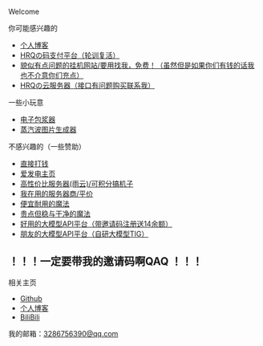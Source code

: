 Welcome

你可能感兴趣的
*   [个人博客](https://www.huangruiqi.com)
*   [HRQの码支付平台（轮训复活）](https://lx.hrq.icu)
*   [貌似有点问题的挂机网站/要用找我，免费！（虽然但是如果你们有钱的话我也不介意你们充点）](https://api.rqnb.xyz)
*   [HRQの云服务器（接口有问题购买联系我）](https://ser.ishop.icu)

一些小玩意
*   [电子包浆器](https://bj.rqnb.xyz)
*   [蒸汽波图片生成器](https://vw.rqnb.xyz)

不感兴趣的（一些赞助）
*   [直接打钱](https://bj.rqnb.xyz/skm_wx.jpg)
*   [爱发电主页](https://afdian.com/a/Rq2004)
*   [高性价比服务器(雨云)/可积分搞机子](https://www.rainyun.com/RQNB_)
*   [我在用的服务器商/平价](https://www.hgidc.cn/aff/WGPBWRCI)
*   [便宜耐用的魔法](https://maomaoyun.net/#/register?code=v0JMwY8v)
*   [贵点但稳与干净的魔法](https://www.sibker.com/register?code=u5tV0UBD)
*   [好用的大模型API平台（带邀请码注册送14余额）](https://cloud.siliconflow.cn/i/qWsOioOo)
*   [朋友的大模型API平台（自研大模型TIG）](https://phapi.furina.junmatec.cn/register?aff=CJxw)

## ！！！一定要带我的邀请码啊QAQ ！！！

相关主页
*   [Github](https://github.com/Rq2004)
*   [个人博客](https://www.huangruiqi.com)
*   [BiliBili](https://space.bilibili.com/1456646170)


我的邮箱：[3286756390@qq.com](mailto:3286756390@qq.com)


<script async src="https://www.googletagmanager.com/gtag/js?id=UA-190316399-3"></script>
<script>
  window.dataLayer = window.dataLayer || [];
  function gtag(){dataLayer.push(arguments);}
  gtag('js', new Date());
  gtag('config', 'UA-190316399-3');
</script>
